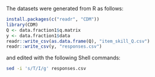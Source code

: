 The datasets were generated from R as follows:

```r
install.packages(c("readr", "CDM"))
library(CDM)
Q <- data.fraction1$q.matrix
y <- data.fraction1$data
readr::write_csv(as.data.frame(Q), "item_skill_Q.csv")
readr::write_csv(y, "responses.csv")
```

and edited with the following Shell commands:

```sh
sed -i 's/T/I/g' responses.csv
```
